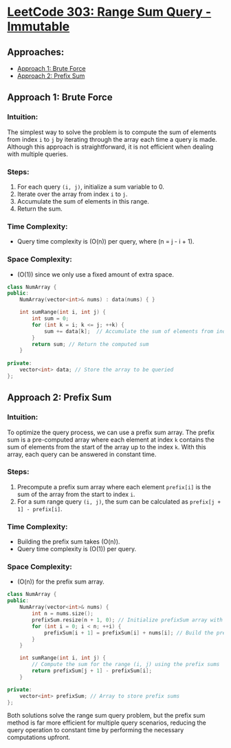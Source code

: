 # [LeetCode 303: Range Sum Query - Immutable](https://leetcode.com/problems/range-sum-query-immutable/)

## Approaches:
- [Approach 1: Brute Force](#approach-1-brute-force)
- [Approach 2: Prefix Sum](#approach-2-prefix-sum)

## Approach 1: Brute Force

### Intuition:
The simplest way to solve the problem is to compute the sum of elements from index `i` to `j` by iterating through the array each time a query is made. Although this approach is straightforward, it is not efficient when dealing with multiple queries.

### Steps:
1. For each query `(i, j)`, initialize a sum variable to 0.
2. Iterate over the array from index `i` to `j`.
3. Accumulate the sum of elements in this range.
4. Return the sum.

### Time Complexity:
- Query time complexity is \(O(n)\) per query, where \(n = j - i + 1\).

### Space Complexity:
- \(O(1)\) since we only use a fixed amount of extra space.

```cpp
class NumArray {
public:
    NumArray(vector<int>& nums) : data(nums) { }

    int sumRange(int i, int j) {
        int sum = 0;
        for (int k = i; k <= j; ++k) {
            sum += data[k];  // Accumulate the sum of elements from index i to j
        }
        return sum; // Return the computed sum
    }
    
private:
    vector<int> data; // Store the array to be queried
};
```

## Approach 2: Prefix Sum

### Intuition:
To optimize the query process, we can use a prefix sum array. The prefix sum is a pre-computed array where each element at index `k` contains the sum of elements from the start of the array up to the index `k`. With this array, each query can be answered in constant time.

### Steps:
1. Precompute a prefix sum array where each element `prefix[i]` is the sum of the array from the start to index `i`.
2. For a sum range query `(i, j)`, the sum can be calculated as `prefix[j + 1] - prefix[i]`.

### Time Complexity:
- Building the prefix sum takes \(O(n)\).
- Query time complexity is \(O(1)\) per query.

### Space Complexity:
- \(O(n)\) for the prefix sum array.

```cpp
class NumArray {
public:
    NumArray(vector<int>& nums) {
        int n = nums.size();
        prefixSum.resize(n + 1, 0); // Initialize prefixSum array with an extra element
        for (int i = 0; i < n; ++i) {
            prefixSum[i + 1] = prefixSum[i] + nums[i]; // Build the prefix sum array
        }
    }

    int sumRange(int i, int j) {
        // Compute the sum for the range (i, j) using the prefix sums
        return prefixSum[j + 1] - prefixSum[i];
    }

private:
    vector<int> prefixSum; // Array to store prefix sums
};
```

Both solutions solve the range sum query problem, but the prefix sum method is far more efficient for multiple query scenarios, reducing the query operation to constant time by performing the necessary computations upfront.

